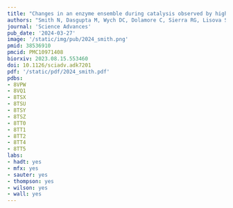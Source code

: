 ```yaml
---
title: "Changes in an enzyme ensemble during catalysis observed by high- resolution XFEL crystallography"
authors: "Smith N, Dasgupta M, Wych DC, Dolamore C, Sierra RG, Lisova S, Marchany-Rivera D, Cohen AE, Boutet S, Hunter MS, Kupitz C, Poitevin F, Moss III FR, Mittan-Moreau DW, Brewster AS, Sauter NK, **Young ID,** Wolff AM, Tiwari VK, Kumar N, Berkowitz DB, Hadt RG, Thompson MC, Follmer AH, Wall ME, Wilson MA." # use &#42; for co-first
journal: 'Science Advances'
pub_date: '2024-03-27'
image: '/static/img/pub/2024_smith.png'
pmid: 38536910
pmcid: PMC10971408
biorxiv: 2023.08.15.553460
doi: 10.1126/sciadv.adk7201
pdf: '/static/pdf/2024_smith.pdf'
pdbs:
- 8VPW
- 8VQ1
- 8TSX
- 8TSU
- 8TSY
- 8TSZ
- 8TT0
- 8TT1
- 8TT2
- 8TT4
- 8TT5
labs:
- hadt: yes
- mfx: yes
- sauter: yes
- thompson: yes
- wilson: yes
- wall: yes
---
```

